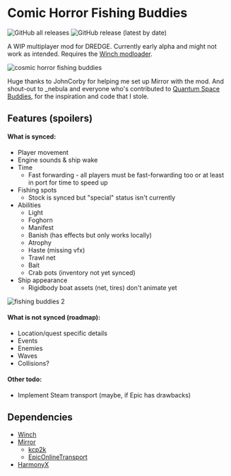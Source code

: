 # Comic Horror Fishing Buddies

![GitHub all releases](https://img.shields.io/github/downloads/xen-42/cosmic-horror-fishing-buddies/total?style=for-the-badge)
![GitHub release (latest by date)](https://img.shields.io/github/downloads/xen-42/cosmic-horror-fishing-buddies/latest/total?style=for-the-badge)

A WIP multiplayer mod for DREDGE. Currently early alpha and might not work as intended. Requires the [Winch modloader](https://github.com/Hacktix/Winch).

![cosmic horror fishing buddies](https://github.com/xen-42/cosmic-horror-fishing-buddies/assets/22628069/47687a63-0313-41dd-9d79-adcf58372c06)

Huge thanks to JohnCorby for helping me set up Mirror with the mod. And shout-out to \_nebula and everyone who's contributed to [Quantum Space Buddies](https://github.com/misternebula/quantum-space-buddies), for the inspiration and code that I stole.

## Features (spoilers)
#### What is synced:
- Player movement
- Engine sounds & ship wake
- Time
  - Fast forwarding - all players must be fast-forwarding too or at least in port for time to speed up
- Fishing spots
  - Stock is synced but "special" status isn't currently
- Abilities
  - Light
  - Foghorn
  - Manifest
  - Banish (has effects but only works locally)
  - Atrophy
  - Haste (missing vfx)
  - Trawl net
  - Bait
  - Crab pots (inventory not yet synced)
- Ship appearance
  - Rigidbody boat assets (net, tires) don't animate yet

![fishing buddies 2](https://github.com/xen-42/cosmic-horror-fishing-buddies/assets/22628069/fe5177b1-babc-45a6-8070-2327776e938b)

#### What is not synced (roadmap):
- Location/quest specific details
- Events
- Enemies
- Waves
- Collisions?

#### Other todo:
- Implement Steam transport (maybe, if Epic has drawbacks)

## Dependencies
- [Winch](https://github.com/Hacktix/Winch)
- [Mirror](https://mirror-networking.com/)
  - [kcp2k](https://github.com/vis2k/kcp2k)
  - [EpicOnlineTransport](https://github.com/FakeByte/EpicOnlineTransport)
- [HarmonyX](https://github.com/BepInEx/HarmonyX)
